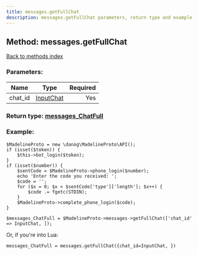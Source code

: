 ```yaml
---
title: messages.getFullChat
description: messages.getFullChat parameters, return type and example
---
```

## Method: messages.getFullChat  
[Back to methods index](index.md)


### Parameters:

| Name     |    Type       | Required |
|----------|:-------------:|---------:|
|chat\_id|[InputChat](../types/InputChat.md) | Yes|


### Return type: [messages\_ChatFull](../types/messages_ChatFull.md)

### Example:


```
$MadelineProto = new \danog\MadelineProto\API();
if (isset($token)) {
    $this->bot_login($token);
}
if (isset($number)) {
    $sentCode = $MadelineProto->phone_login($number);
    echo 'Enter the code you received: ';
    $code = '';
    for ($x = 0; $x < $sentCode['type']['length']; $x++) {
        $code .= fgetc(STDIN);
    }
    $MadelineProto->complete_phone_login($code);
}

$messages_ChatFull = $MadelineProto->messages->getFullChat(['chat_id' => InputChat, ]);
```

Or, if you're into Lua:

```
messages_ChatFull = messages.getFullChat({chat_id=InputChat, })
```

